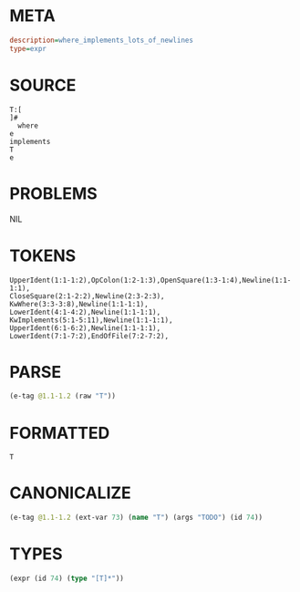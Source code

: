 # META
~~~ini
description=where_implements_lots_of_newlines
type=expr
~~~
# SOURCE
~~~roc
T:[
]#
  where
e
implements
T
e
~~~
# PROBLEMS
NIL
# TOKENS
~~~zig
UpperIdent(1:1-1:2),OpColon(1:2-1:3),OpenSquare(1:3-1:4),Newline(1:1-1:1),
CloseSquare(2:1-2:2),Newline(2:3-2:3),
KwWhere(3:3-3:8),Newline(1:1-1:1),
LowerIdent(4:1-4:2),Newline(1:1-1:1),
KwImplements(5:1-5:11),Newline(1:1-1:1),
UpperIdent(6:1-6:2),Newline(1:1-1:1),
LowerIdent(7:1-7:2),EndOfFile(7:2-7:2),
~~~
# PARSE
~~~clojure
(e-tag @1.1-1.2 (raw "T"))
~~~
# FORMATTED
~~~roc
T
~~~
# CANONICALIZE
~~~clojure
(e-tag @1.1-1.2 (ext-var 73) (name "T") (args "TODO") (id 74))
~~~
# TYPES
~~~clojure
(expr (id 74) (type "[T]*"))
~~~
